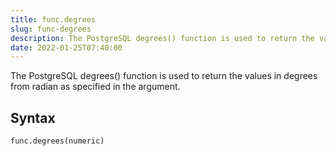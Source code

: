 ```yaml
---
title: func.degrees
slug: func-degrees
description: The PostgreSQL degrees() function is used to return the values in degrees from radian as specified in the argument.
date: 2022-01-25T07:40:00
---
```


The PostgreSQL degrees() function is used to return the values in degrees from radian as specified in the argument.

## Syntax
```python
func.degrees(numeric)
```
